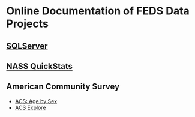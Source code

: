 # Online Documentation of FEDS Data Projects


## [SQLServer](SQLServer)


## [NASS QuickStats](NASS)

## American Community Survey
- [ACS: Age by Sex](ACS/AgeSex.md)
- [ACS Explore](ACS/ACSExplore.md)


